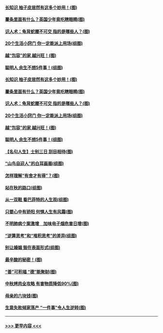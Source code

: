 #### [长知识 柚子皮居然有这多个妙用！(图)](../pages/p8/907425.md?t=09171611) 
#### [薯条里面有什么？英国少年竟吃瞎眼睛(图)](../pages/p8/907381.md?t=09171611) 
#### [识人术：龟背蛇腰不可交 指的是哪些人？(图)](../pages/p8/907503.md?t=09171611) 
#### [20个生活小窍门 你一定能派上用场(组图)](../pages/p8/907510.md?t=09171611) 
#### [越“包容”的家 越兴旺！(图)](../pages/p8/907328.md?t=09171611) 
#### [聪明人 余生不想5件事！(组图)](../pages/p8/907364.md?t=09171611) 
#### [长知识 柚子皮居然有这多个妙用！(图)](../pages/p8/907425.md?t=09171611) 
#### [薯条里面有什么？英国少年竟吃瞎眼睛(图)](../pages/p8/907381.md?t=09171611) 
#### [识人术：龟背蛇腰不可交 指的是哪些人？(图)](../pages/p8/907503.md?t=09171611) 
#### [20个生活小窍门 你一定能派上用场(组图)](../pages/p8/907510.md?t=09171611) 
#### [越“包容”的家 越兴旺！(图)](../pages/p8/907328.md?t=09171611) 
#### [聪明人 余生不想5件事！(组图)](../pages/p8/907364.md?t=09171611) 
#### [【名句人生】士别三日 刮目相待(图)](../pages/p8/906988.md?t=09171611) 
#### [“山鸟自迎人”的白耳画眉(组图)](../pages/p8/907332.md?t=09171611) 
#### [怎样理解“有舍才有得”？(图)](../pages/p8/906872.md?t=09171611) 
#### [站在秋的路口(组图)](../pages/p8/906914.md?t=09171611) 
#### [从一双鞋 看巴菲特的人生观(组图)](../pages/p8/907311.md?t=09171611) 
#### [只要心中有骄阳 何惧人生有风霜(图)](../pages/p8/907320.md?t=09171611) 
#### [不明肺病个案激增　加味电子烟危害日增(图)](../pages/p8/907307.md?t=09171611) 
#### [“逆算思考”和“堆积思考”的差异(组图)](../pages/p8/907229.md?t=09171611) 
#### [别让婚姻 毁在表面形式(组图)](../pages/p8/907118.md?t=09171611) 
#### [最辛酸的秘密！(图)](../pages/p8/906327.md?t=09171611) 
#### [“善”可积福 “德”能聚财(图)](../pages/p8/906906.md?t=09171611) 
#### [中秋烤肉全攻略 有害物质降低90%(图)](../pages/p8/907227.md?t=09171611) 
#### [母亲的六块钱(图)](../pages/p8/907107.md?t=09171611) 
#### [生意失败倾家荡产 “一件事”令人生逆转(图)](../pages/p8/907101.md?t=09171611) 

----
#### [ >>> 更早内容 <<< ](../indexes/p8-earlier.md)
